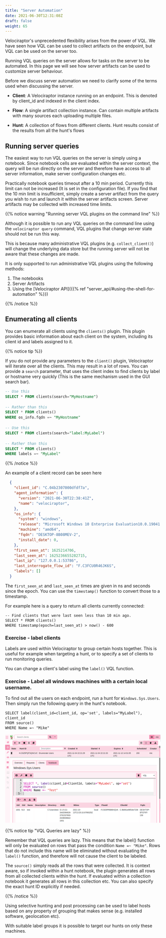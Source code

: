 ```yaml
---
title: "Server Automation"
date: 2021-06-30T12:31:08Z
draft: false
weight: 65
---
```


Velociraptor's unprecedented flexibility arises from the power of
VQL. We have seen how VQL can be used to collect artifacts on the
endpoint, but VQL can be used on the server too.

Running VQL queries on the server allows for tasks on the server to be
automated. In this page we will see how server artifacts can be used
to customize server behaviour.

Before we discuss server automation we need to clarify some of the
terms used when discussing the server.

* **Client**: A Velociraptor instance running on an endpoint. This is
  denoted by client_id and indexed in the client index.

* **Flow**: A single artifact collection instance. Can contain
  multiple artifacts with many sources each uploading multiple files.

* **Hunt**: A collection of flows from different clients. Hunt results
  consist of the results from all the hunt's flows

## Running server queries

The easiest way to run VQL queries on the server is simply using a
notebook. Since notebook cells are evaluated within the server
context, the query will be run directly on the server and therefore
have access to all server information, make server configuration
changes etc.

Practically notebook queries timeout after a 10 min period. Currently
this limit can not be increased (It is set in the configuration
file). If you find that the 10 min limit is insufficient, simply
create a server artifact from the query you wish to run and launch it
within the server artifacts screen. Server artifacts may be collected
with increased time limits.

{{% notice warning "Running server VQL plugins on the command line" %}}

Although it is possible to run any VQL queries on the command line
using the `velociraptor query` command, VQL plugins that change server
state should not be run this way.

This is because many administrative VQL plugins
(e.g. `collect_client()`) will change the underlying data store but
the running server will not be aware that these changes are made.

It is only supported to run administrative VQL plugins using the
following methods:

1. The notebooks
2. Server Artifacts
3. Using the [Velociraptor API]({{% ref "server_api/#using-the-shell-for-automation" %}})

{{% /notice %}}


## Enumerating all clients

You can enumerate all clients using the `clients()` plugin. This
plugin provides basic information about each client on the system,
including its client id and labels assigned to it.

{{% notice tip %}}

If you do not provide any parameters to the `client()` plugin,
Velociraptor will iterate over all the clients. This may result in a
lot of rows. You can provide a `search` parameter, that uses the
client index to find clients by label or hostname very quickly (This
is the same mechanism used in the GUI search bar).

```sql
-- Use this
SELECT * FROM clients(search="MyHostname")

-- Rather than this
SELECT * FROM clients()
WHERE os_info.fqdn =~ "MyHostname"

-- Use this
SELECT * FROM clients(search="label:MyLabel")

-- Rather than this
SELECT * FROM clients()
WHERE labels =~ "MyLabel"
```

{{% /notice %}}

An example of a client record can be seen here

```json
  {
    "client_id": "C.04b2307000dfdf7a",
    "agent_information": {
      "version": "2021-06-30T22:38:41Z",
      "name": "velociraptor",
    },
    "os_info": {
      "system": "windows",
      "release": "Microsoft Windows 10 Enterprise Evaluation10.0.19041 Build 19041",
      "machine": "amd64",
      "fqdn": "DESKTOP-8B08MEV-2",
      "install_date": 0,
    },
    "first_seen_at": 1625214706,
    "last_seen_at": 1625236655282715,
    "last_ip": "127.0.0.1:53786",
    "last_interrogate_flow_id": "F.C3FCU0R46JK6S",
    "labels": []
  }
```

The `first_seen_at` and `last_seen_at` times are given in ns and
seconds since the epoch. You can use the `timestamp()` function to
convert those to a timestamp.

For example here is a query to return all clients currently connected:

```vql
-- Find clients that were last seen less than 10 min ago.
SELECT * FROM clients()
WHERE timestamp(epoch=last_seen_at) > now() - 600
```

### Exercise - label clients

Labels are used within Velociraptor to group certain hosts
together. This is useful for example when targeting a hunt, or to
specify a set of clients to run monitoring queries.

You can change a client's label using the `label()` VQL function.

### Exercise - Label all windows machines with a certain local username.

To find out all the users on each endpoint, run a hunt for
`Windows.Sys.Users`. Then simply run the following query in the hunt's
notebook.

```vql
SELECT label(client_id=client_id, op='set', labels="MyLabel"), client_id
FROM source()
WHERE Name =~ "Mike"
```

![Labeling machines based on a hunt query](label_users.png)


{{% notice tip "VQL Queries are lazy" %}}

Remember that VQL queries are lazy. This means that the label()
function will only be evaluated on rows that pass the condition `Name
=~ "Mike"`. Rows that do not include this name will be eliminated
without evaluating the `label()` function, and therefore will not
cause the client to be labeled.

The `source()` simply reads all the rows that were collected. It is
context aware, so if invoked within a hunt notebook, the plugin
generates all rows from all collected clients within the hunt. If
evaluated within a collection notebook it generates all rows in this
collection etc. You can also specify the exact hunt ID explicitly if
needed.

{{% /notice %}}

Using selective hunting and post processing can be used to label hosts
based on any property of grouping that makes sense (e.g. installed
software, geolocation etc).

With suitable label groups it is possible to target our hunts on only
these machines.
